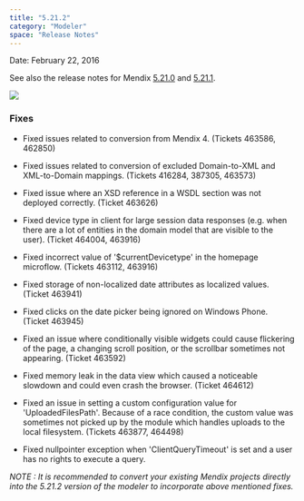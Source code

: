 ```yaml
---
title: "5.21.2"
category: "Modeler"
space: "Release Notes"
---
```



Date: February 22, 2016

See also the release notes for Mendix [5.21.0](https://world.mendix.com/display/ReleaseNotes/5.21.0) and [5.21.1](https://world.mendix.com/display/ReleaseNotes/5.21.1).

[![](attachments/12879889/13402533.png)](https://appstore.home.mendix.com/link/modeler/5.21.2)

### Fixes

*   Fixed issues related to conversion from Mendix 4\. (Tickets 463586, 462850)

*   Fixed issues related to conversion of excluded Domain-to-XML and XML-to-Domain mappings. (Tickets 416284, 387305, 463573)

*   Fixed issue where an XSD reference in a WSDL section was not deployed correctly. (Ticket 463626)

*   Fixed device type in client for large session data responses (e.g. when there are a lot of entities in the domain model that are visible to the user). (Ticket 464004, 463916)

*   Fixed incorrect value of '$currentDevicetype' in the homepage microflow. (Tickets 463112, 463916)

*   Fixed storage of non-localized date attributes as localized values. (Ticket 463941)

*   Fixed clicks on the date picker being ignored on Windows Phone. (Ticket 463945)

*   Fixed an issue where conditionally visible widgets could cause flickering of the page, a changing scroll position, or the scrollbar sometimes not appearing. (Ticket 463592)

*   Fixed memory leak in the data view which caused a noticeable slowdown and could even crash the browser. (Ticket 464612)

*   Fixed an issue in setting a custom configuration value for 'UploadedFilesPath'. Because of a race condition, the custom value was sometimes not picked up by the module which handles uploads to the local filesystem. (Tickets 463877, 464498)

*   Fixed nullpointer exception when 'ClientQueryTimeout' is set and a user has no rights to execute a query.

_NOTE : It is recommended to convert your existing Mendix projects directly into the 5.21.2 version of the modeler to incorporate above mentioned fixes._